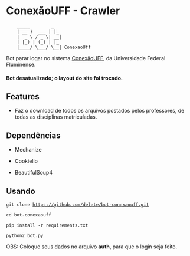 # ConexãoUFF - Crawler
```
	_____        _
    | __ )  ___ | |_
    |  _ \ / _ \| __|
    | |_) | (_) | |_
    |____/ \___/ \__| ConexaoUff
```

Bot parar logar no sistema [ConexãoUFF](https://sistemas.uff.br/conexaouff), da Universidade Federal Fluminense.

#### **Bot desatualizado; o layout do site foi trocado.**


## Features

* Faz o download de todos os arquivos postados pelos professores, de todas as disciplinas matriculadas.

## Dependências


* Mechanize

* Cookielib

* BeautifulSoup4

## Usando


<code>git clone https://github.com/delete/bot-conexaouff.git</code>

<code>cd bot-conexaouff</code>

<code>pip install -r requirements.txt</code>

<code>python2 bot.py</code>

OBS: Coloque seus dados no arquivo **auth**, para que o login seja feito.

